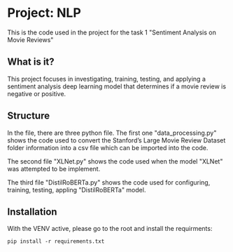 # Project: NLP

This is the code used in the project for the task 1 "Sentiment Analysis on Movie Reviews"

## What is it?

This project focuses in investigating, training, testing, and applying a sentiment analysis deep learning model that determines if a movie review is negative or positive.

## Structure

In the file, there are three python file. The first one "data_processing.py" shows the code used to convert the Stanford’s Large Movie Review Dataset folder information into a csv file which can be imported into the code.

The second file "XLNet.py" shows the code used when the model "XLNet" was attempted to be implement.

The third file "DistilRoBERTa.py" shows the code used for configuring, training, testing, appling "DistilRoBERTa" model.

## Installation

With the VENV active, please go to the root and install the requirments:

```shell
pip install -r requirements.txt
```